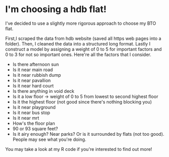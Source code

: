 # I'm choosing a hdb flat!
I've decided to use a slightly more rigorous approach to choose my BTO flat. 

First,I scraped the data from hdb website (saved all https web pages into a folder). Then, I cleaned the data into a structured long format. Lastly I construct a model by assigning a weight of 0 to 5 for important factors and 0 to 3 for not so important ones. Here're all the factors that I consider.

- Is there afternoon sun
- Is it near main road
- Is it near rubbish dump
- Is it near pavallion
- Is it near hard court
- Is there anything in void deck
- Is it a low floor -> weight of 0 to 5 from lowest to second highest floor
- Is it the highest floor (not good since there's nothing blocking you)
- Is it near playground
- Is it near bus stop
- Is it near mrt
- How's the floor plan
- 90 or 93 square feet?
- Is it airy enough? Near parks? Or is it surrounded by flats (not too good). People may see what you're doing.

You may take a look at my R code if you're interested to find out more! 
